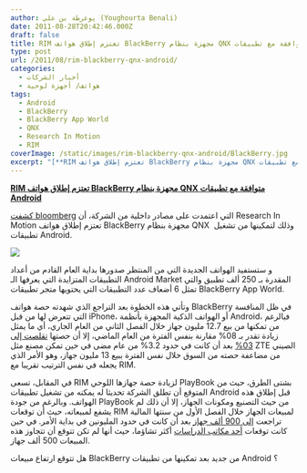 ```yaml
---
author: يوغرطة بن علي (Youghourta Benali)
date: 2011-08-28T20:42:46.000Z
draft: false
title: RIM تعتزم إطلاق هواتف BlackBerry مجهزة بنظام QNX متوافقة مع تطبيقات Android
type: post
url: /2011/08/rim-blackberry-qnx-android/
categories:
  - أخبار الشركات
  - هواتف/ أجهزة لوحية
tags:
  - Android
  - BlackBerry
  - BlackBerry App World
  - QNX
  - Research In Motion
  - RIM
coverImage: /static/images/rim-blackberry-qnx-android/BlackBerry.jpg
excerpt: "[**RIM تعتزم إطلاق هواتف BlackBerry مجهزة بنظام QNX متوافقة مع تطبيقات Android**](https://www.it-scoop.com/2011/08/rim-blackberry-qnx-android/)\n\n[كشفت bloomberg](http://www.bloomberg.com/news/2011-08-24/blackberry-said-to-get-android-apps-as-rim-seeks-to-widen-device-s-appeal.html) التي اعتمدت على مصادر داخلية من الشركة، أن Research In Motion تعتزم إطلاق هواتف BlackBerry مجهزة بنظام QNX \_وذلك لتمكينها من تشغيل تطبيقات Android.\n\n\n\nو ستستفيد الهواتف الجديدة"
---
```

[**RIM تعتزم إطلاق هواتف BlackBerry مجهزة بنظام QNX متوافقة مع تطبيقات Android**](https://www.it-scoop.com/2011/08/rim-blackberry-qnx-android/)

[كشفت bloomberg](http://www.bloomberg.com/news/2011-08-24/blackberry-said-to-get-android-apps-as-rim-seeks-to-widen-device-s-appeal.html) التي اعتمدت على مصادر داخلية من الشركة، أن Research In Motion تعتزم إطلاق هواتف BlackBerry مجهزة بنظام QNX  وذلك لتمكينها من تشغيل تطبيقات Android.

![](/static/images/rim-blackberry-qnx-android/BlackBerry.jpg)

و ستستفيد الهواتف الجديدة التي من المنتظر صدورها بداية العام القادم من أعداد التطبيقات المتزايدة التي يعرفها الـ Android Market المقدرة بـ 250 ألف تطبيق والتي تمثل 6 أضعاف عدد التطبيقات التي يحتويها متجر تطبيقات BlackBerry App World.

وتأتي هذه الخطوة بعد التراجع الذي شهدته حصة هواتف BlackBerry في ظل المنافسة التي تتعرض لها من قبل iPhone، أو الهواتف الذكية المجهزة بأنظمة Android، فبالرغم من تمكنها من بيع 12.7 مليون جهاز خلال الفصل الثاني من العام الجاري، أي ما يمثل زيادة تقدر بـ 08% مقارنة بنفس الفترة من العام الماضي، إلا أن حصتها [تقلصت إلى 03%](http://www.siliconrepublic.com/business/item/23092-global-mobile-device-sales) بعد أن كانت في حدود 3.2% من عام مضى في حين تمكن مصنع مثل ZTE الصيني من مضاعفة حصته من السوق خلال نفس الفترة ببيع 13 مليون جهاز، وهو الأمر الذي يجعله في نفس الترتيب تقريبا مع RIM.

في المقابل، تسعى RIM لزيادة حصة جهازها اللوحي PlayBook بشتى الطرق، حيث من المتوقع أن تطلق الشركة تحديثا له يمكنه من تشغيل تطبيقات Android قبل إطلاق هذه الهواتف. وبالرغم من جودة PlayBook من حيث التصنيع ومكونات الجهاز، إلا أن ذلك لم يشفع لمبيعاته، حيث أن توقعات RIM لمبيعات الجهاز خلال الفصل الأول من سنتها المالية تراجعت [إلى 900 ألف جهاز](http://brianshall.com/content/wow-900000-people-still-plan-buying-blackberry-playbook) بعد أن كانت في حدود المليونين في بداية الأمر. في حين كانت توقعات [أحد مكاتب الدراسات](http://www.bgr.com/2011/05/18/250000-blackberry-playbook-tablets-sold-to-date-rbc-says/) أكثر تشاؤما، حيث أنها لم تكن تتوقع أن تتجاوز هذه المبيعات 500 ألف جهاز.

هل تتوقع ارتفاع مبيعات BlackBerry من جديد بعد تمكينها من تطبيقات Android ؟
